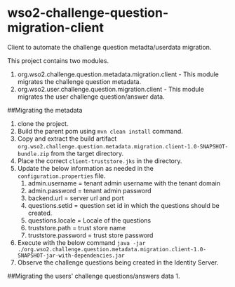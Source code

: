 # wso2-challenge-question-migration-client
Client to automate the challenge question metadta/userdata migration.

This project contains two modules.
1. org.wso2.challenge.question.metadata.migration.client - This module migrates the challenge question metadata.
2. org.wso2.user.challenge.question.migration.client - This module migrates the user challenge question/answer data.

##Migrating the metadata
1. clone the project.
2. Build the parent pom using `mvn clean install` command.
3. Copy and extract the build artifact `org.wso2.challenge.question.metadata.migration.client-1.0-SNAPSHOT-bundle.zip` from the target directory.
4. Place the correct `client-truststore.jks` in the directory.
5. Update the below information as needed in the `configuration.properties` file.
    1. admin.username = tenant admin username with the tenant domain
    2. admin.password = tenant admin password
    3. backend.url = server url and port
    4. questions.setid = question set id in which the questions should be created.
    5. questions.locale = Locale of the questions
    6. truststore.path = trust store name
    7. truststore.password = trust store password
6. Execute with the below command `java -jar ./org.wso2.challenge.question.metadata.migration.client-1.0-SNAPSHOT-jar-with-dependencies.jar`
7. Observe the challenge questions being created in the Identity Server.

##Migrating the users' challenge questions/answers data
1. 
